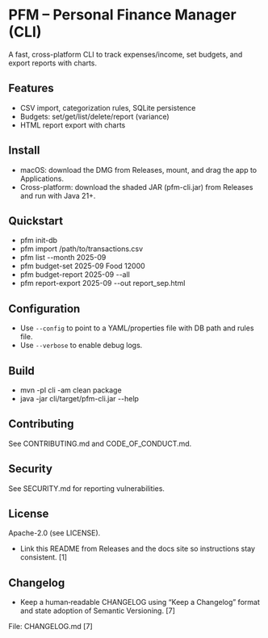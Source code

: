 # PFM – Personal Finance Manager (CLI)

A fast, cross-platform CLI to track expenses/income, set budgets, and export reports with charts.

## Features
- CSV import, categorization rules, SQLite persistence
- Budgets: set/get/list/delete/report (variance)
- HTML report export with charts

## Install
- macOS: download the DMG from Releases, mount, and drag the app to Applications.
- Cross-platform: download the shaded JAR (pfm-cli.jar) from Releases and run with Java 21+.

## Quickstart
- pfm init-db
- pfm import /path/to/transactions.csv
- pfm list --month 2025-09
- pfm budget-set 2025-09 Food 12000
- pfm budget-report 2025-09 --all
- pfm report-export 2025-09 --out report_sep.html


## Configuration
- Use `--config` to point to a YAML/properties file with DB path and rules file.
- Use `--verbose` to enable debug logs.

## Build
- mvn -pl cli -am clean package
- java -jar cli/target/pfm-cli.jar --help


## Contributing
See CONTRIBUTING.md and CODE_OF_CONDUCT.md.

## Security
See SECURITY.md for reporting vulnerabilities.

## License
Apache-2.0 (see LICENSE).

- Link this README from Releases and the docs site so instructions stay consistent. [1]

## Changelog
- Keep a human‑readable CHANGELOG using “Keep a Changelog” format and state adoption of Semantic Versioning. [7]

File: CHANGELOG.md [7]  
